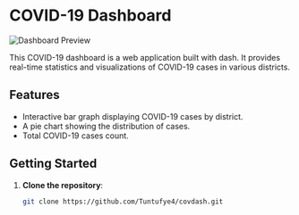 # COVID-19 Dashboard 



![Dashboard Preview](dashboard_preview.png)

This COVID-19 dashboard is a web application built with dash. It provides real-time statistics and visualizations of COVID-19 cases in various districts.

## Features

- Interactive bar graph displaying COVID-19 cases by district.
- A pie chart showing the distribution of cases.
- Total COVID-19 cases count.


## Getting Started


1. **Clone the repository**:

   ```bash
   git clone https://github.com/Tuntufye4/covdash.git
  